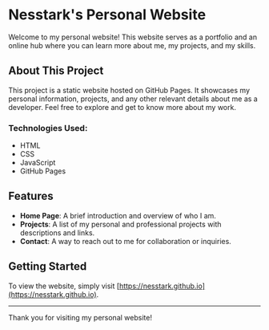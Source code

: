 # Nesstark's Personal Website

Welcome to my personal website! This website serves as a portfolio and an online hub where you can learn more about me, my projects, and my skills.

## About This Project

This project is a static website hosted on GitHub Pages. It showcases my personal information, projects, and any other relevant details about me as a developer. Feel free to explore and get to know more about my work.

### Technologies Used:
- HTML
- CSS
- JavaScript
- GitHub Pages

## Features

- **Home Page**: A brief introduction and overview of who I am.
- **Projects**: A list of my personal and professional projects with descriptions and links.
- **Contact**: A way to reach out to me for collaboration or inquiries.

## Getting Started

To view the website, simply visit [https://nesstark.github.io](https://nesstark.github.io).

---

Thank you for visiting my personal website!
